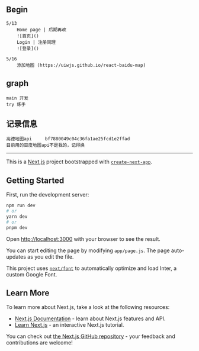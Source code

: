 ## Begin

    5/13 
        Home page | 后期再改
        ![首页]()
        Login | 注册同理
        ![登录]()
    
    5/16
        添加地图 (https://uiwjs.github.io/react-baidu-map)

## graph

    main 开发
    try 练手

## 记录信息

    高德地图api 	bf7880049c04c36fa1ae25fcd1e2ffad
    目前用的百度地图api不是我的，记得换


--- 

This is a [Next.js](https://nextjs.org/) project bootstrapped with [`create-next-app`](https://github.com/vercel/next.js/tree/canary/packages/create-next-app).

## Getting Started

First, run the development server:

```bash
npm run dev
# or
yarn dev
# or
pnpm dev
```

Open [http://localhost:3000](http://localhost:3000) with your browser to see the result.

You can start editing the page by modifying `app/page.js`. The page auto-updates as you edit the file.

This project uses [`next/font`](https://nextjs.org/docs/basic-features/font-optimization) to automatically optimize and load Inter, a custom Google Font.

## Learn More

To learn more about Next.js, take a look at the following resources:

- [Next.js Documentation](https://nextjs.org/docs) - learn about Next.js features and API.
- [Learn Next.js](https://nextjs.org/learn) - an interactive Next.js tutorial.

You can check out [the Next.js GitHub repository](https://github.com/vercel/next.js/) - your feedback and contributions are welcome!